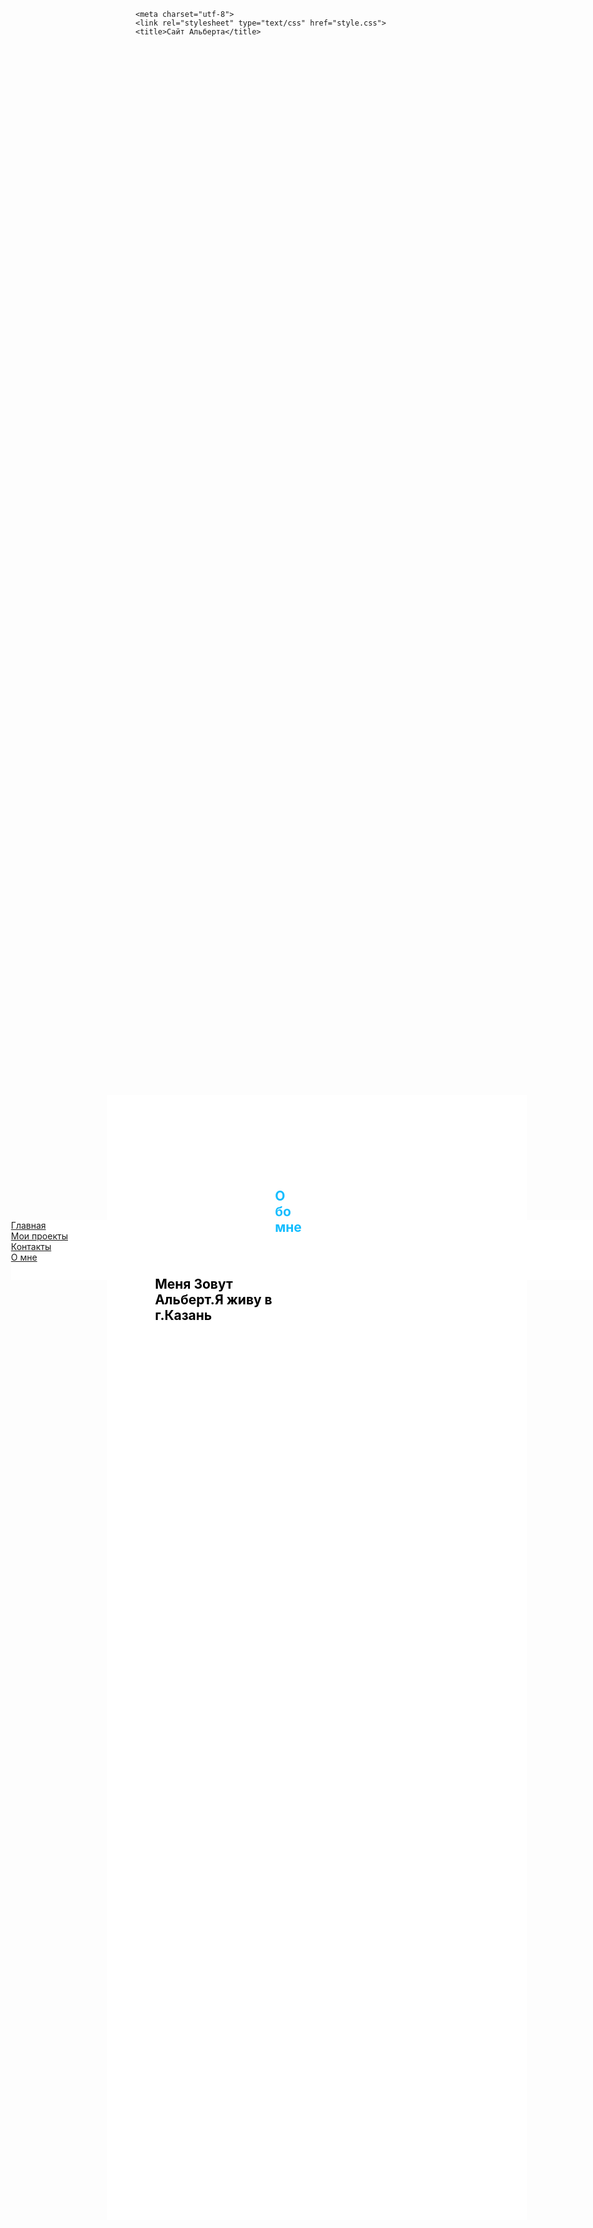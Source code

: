 <html>
<head>

	<meta charset="utf-8">
	<link rel="stylesheet" type="text/css" href="style.css">
	<title>Сайт Альберта</title>

	
	

</head>
<div style="
position: absolute;
top: 50vh;
left:3vw;
background: #ffffff;
width: 32vh;
height:10vw;
"> 


 <ul class="menu-3"  
style="
     margin: 0;
     padding: 0;
     background-color: #fff;
     height: auto;
     list-style-type: none;
" 
 >

   <li><a href="#" onclick="document.getElementById('lol').style.display='block';
document.getElementById('kek').style.display='none'
document.getElementById('z1').style.display='none'
document.getElementById('z2').style.display='none'
   ">Главная</a></li>
   <li><a href="#" onclick="document.getElementById('kek').style.display='block';
document.getElementById('lol').style.display='none'
document.getElementById('z1').style.display='none'
document.getElementById('z2').style.display='none'
   ">Мои проекты</a></li>
   <li><a href="#" onclick="document.getElementById('z1').style.display='block';
document.getElementById('lol').style.display='none'
document.getElementById('kek').style.display='none'
document.getElementById('z2').style.display='none'
   ">Контакты</a></li>
   <li><a href="#" onclick="document.getElementById('z2').style.display='block';
document.getElementById('kek').style.display='none'
document.getElementById('z1').style.display='none'
document.getElementById('lol').style.display='none'
   ">О мне</a></li>


<div style="
position: absolute;
top: -5vh;
left:16vw;
width:70vw;
height:45vh;
background-color: #fff;
">
<h2 id="lol" style="color: rgb(138, 200, 255); position: absolute; left: 25vw; top: 2vh; display: none;"> Главная<p style="
position: absolute;
top: 10vh;
left:-20vw;
color: #000;

">Вам Нужен сайт?Вы обратились по адресу </p> </h2>


<h2 id="kek" style="position: absolute; top: -2vh; left: 25vw; color: rgb(20, 189, 255); display: none;">Мои проекты
  <p style="
position: absolute;
top: 3vh;
left:-20vw;
color: #000;
">Пока нет</p></h2>
<div style="
position: absolute;
top:5vh; 
left:3vw;

">
<h2 id="z1" style="position: absolute; top: -2vh; left: 25vw; color: rgb(20, 189, 255); display: none;">Контакты<p style="
position: absolute;
top: 3vh;
left:-20vw;
  color:#000
" 
	>Мой Вк <a href="https://vk.com/id215127522" style="
color: #000;
">Bk</a></p></h2>
<h2 id="z2" style="position: absolute; top: -2vh; left: 25vw; color: rgb(20, 189, 255); display: block;">О бо мне<p style="
position: absolute;
top: 3vh;
left:-20vw;
  color:#000
">Меня Зовут Альберт.Я живу в г.Казань</p></h2>


